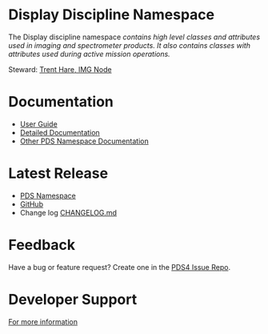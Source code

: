 # Display Discipline Namespace

The Display discipline namespace _contains high level classes and attributes used in imaging and spectrometer products. It also contains classes with attributes used during active mission operations._

Steward: [Trent Hare, IMG Node](@thareUSGS)

# Documentation

* [User Guide](docs/user-guide.md)
* [Detailed Documentation](docs)
* [Other PDS Namespace Documentation](https://pds-data-dictionaries.github.io/)


# Latest Release

* [PDS Namespace](https://pds.nasa.gov/datastandards/dictionaries/#disp)
* [GitHub](../../../releases/latest)
* Change log [CHANGELOG.md](CHANGELOG.md)


# Feedback

Have a bug or feature request? Create one in the [PDS4 Issue Repo](https://github.com/pds-data-dictionaries/PDS4-LDD-Issue-Repo/issues/new/choose).


# Developer Support

[For more information](src/README.md)